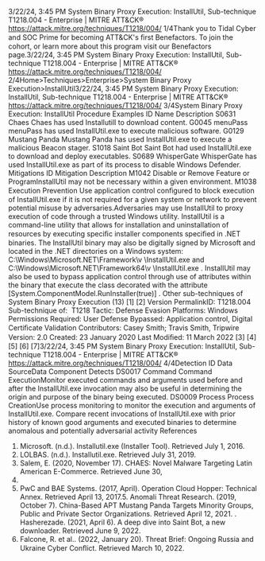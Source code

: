 3/22/24, 3:45 PM System Binary Proxy Execution: InstallUtil, Sub-technique T1218.004 - Enterprise | MITRE ATT&CK®
https://attack.mitre.org/techniques/T1218/004/ 1/4Thank you to Tidal Cyber and SOC Prime for becoming ATT&CK's ﬁrst Benefactors. To join the cohort, or learn more about this program visit our
Benefactors page.3/22/24, 3:45 PM System Binary Proxy Execution: InstallUtil, Sub-technique T1218.004 - Enterprise | MITRE ATT&CK®
https://attack.mitre.org/techniques/T1218/004/ 2/4Home>Techniques>Enterprise>System Binary Proxy Execution>InstallUtil3/22/24, 3:45 PM System Binary Proxy Execution: InstallUtil, Sub-technique T1218.004 - Enterprise | MITRE ATT&CK®
https://attack.mitre.org/techniques/T1218/004/ 3/4System Binary Proxy Execution: InstallUtil
Procedure Examples
ID Name Description
S0631 Chaes Chaes has used Installutill to download content.
G0045 menuPass menuPass has used InstallUtil.exe to execute malicious software.
G0129 Mustang Panda Mustang Panda has used InstallUtil.exe to execute a malicious Beacon stager.
S1018 Saint Bot Saint Bot had used InstallUtil.exe to download and deploy executables.
S0689 WhisperGate WhisperGate has used InstallUtil.exe as part of its process to disable Windows Defender.
Mitigations
ID Mitigation Description
M1042 Disable or Remove
Feature or ProgramInstallUtil may not be necessary within a given environment.
M1038 Execution Prevention Use application control conﬁgured to block execution of InstallUtil.exe if it is not required for a
given system or network to prevent potential misuse by adversaries.Adversaries may use InstallUtil to proxy execution of code through a trusted Windows utility. InstallUtil is a command-line utility that allows
for installation and uninstallation of resources by executing speciﬁc installer components speciﬁed in .NET binaries. The InstallUtil binary
may also be digitally signed by Microsoft and located in the .NET directories on a Windows system:
C:\Windows\Microsoft.NET\Framework\v \InstallUtil.exe and C:\Windows\Microsoft.NET\Framework64\v \InstallUtil.exe .
InstallUtil may also be used to bypass application control through use of attributes within the binary that execute the class decorated with
the attribute [System.ComponentModel.RunInstaller(true)] . Other sub-techniques of System Binary Proxy Execution (13)
[1]
[2]
Version PermalinkID: T1218.004
Sub-technique of:  T1218
 
Tactic: Defense Evasion
 
Platforms: Windows
 
Permissions Required: User
 
Defense Bypassed: Application control, Digital Certiﬁcate Validation
Contributors: Casey Smith; Travis Smith, Tripwire
Version: 2.0
Created: 23 January 2020
Last Modiﬁed: 11 March 2022
[3]
[4]
[5]
[6]
[7]3/22/24, 3:45 PM System Binary Proxy Execution: InstallUtil, Sub-technique T1218.004 - Enterprise | MITRE ATT&CK®
https://attack.mitre.org/techniques/T1218/004/ 4/4Detection
ID Data SourceData Component Detects
DS0017 Command Command
ExecutionMonitor executed commands and arguments used before and after the InstallUtil.exe
invocation may also be useful in determining the origin and purpose of the binary being
executed.
DS0009 Process Process
CreationUse process monitoring to monitor the execution and arguments of InstallUtil.exe. Compare
recent invocations of InstallUtil.exe with prior history of known good arguments and
executed binaries to determine anomalous and potentially adversarial activity
References
1. Microsoft. (n.d.). Installutil.exe (Installer Tool). Retrieved July
1, 2016.
2. LOLBAS. (n.d.). Installutil.exe. Retrieved July 31, 2019.
3. Salem, E. (2020, November 17). CHAES: Novel Malware
Targeting Latin American E-Commerce. Retrieved June 30,
2021.
4. PwC and BAE Systems. (2017, April). Operation Cloud Hopper:
Technical Annex. Retrieved April 13, 2017.5. Anomali Threat Research. (2019, October 7). China-Based APT
Mustang Panda Targets Minority Groups, Public and Private
Sector Organizations. Retrieved April 12, 2021.
 . Hasherezade. (2021, April 6). A deep dive into Saint Bot, a new
downloader. Retrieved June 9, 2022.
7. Falcone, R. et al.. (2022, January 20). Threat Brief: Ongoing
Russia and Ukraine Cyber Conﬂict. Retrieved March 10, 2022.